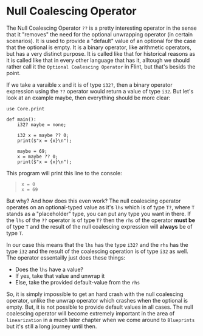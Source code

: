 # Null Coalescing Operator

The Null Coalescing Operator `??` is a pretty interesting operator in the sense that it "removes" the need for the optional unwrapping operator (in certain scenarios). It is used to provide a "default" value of an optional for the case that the optional is empty. It is a binary operator, like arithmetic operators, but has a very distinct purpose. It is called like that for historical reasons as it is called like that in every other language that has it, alltough we should rather call it the `Optional Coalescing Operator` in Flint, but that's besids the point.

If we take a varaible `x` and it is of type `i32?`, then a binary operator expression using the `??` operator would return a value of type `i32`. But let's look at an example maybe, then everything should be more clear:

```ft
use Core.print

def main():
    i32? maybe = none;

    i32 x = maybe ?? 0;
    print($"x = {x}\n");

    maybe = 69;
    x = maybe ?? 0;
    print($"x = {x}\n");
```

This program will print this line to the console:

> ```
> x = 0
> x = 69
> ```

But why? And how does this even work? The null coalescing operator operates on an optional-typed value as it's `lhs` which is of type `T?`, where `T` stands as a "placeholder" type, you can put any type you want in there. If the `lhs` of the `??` operator is of type `T?` then the `rhs` of the operator **must be** of type `T` and the result of the null coalescing expression will **always** be of type `T`.

In our case this means that the `lhs` has the type `i32?` and the `rhs` has the type `i32` and the result of the coalescing operation is of type `i32` as well. The operator essentailly just does these things:

- Does the `lhs` have a value?
- If yes, take that value and unwrap it
- Else, take the provided default-value from the `rhs`

So, it is simply impossible to get an hard crash with the null coalescing operator, unlike the unwrap operator which crashes when the optional is empty. But, it is not possible to provide default values in all cases. The null coalescing operator will become extremely important in the area of `linearization` in a much later chapter when we come around to `Blueprints` but it's still a long journey until then.
